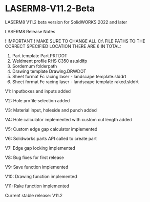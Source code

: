 # LASERM8-V11.2-Beta
LASERM8 V11.2 beta version for SolidWORKS 2022 and later

LASERM8 Release Notes

! IMPORTANT !
MAKE SURE TO CHANGE ALL C:\ FILE PATHS TO THE CORRECT SPECIFIED LOCATION
THERE ARE 6 IN TOTAL:
1) Part template Part.PRTDOT
2) Weldment profile RHS C350 as.sldlfp
3) Sordernum folderpath
4) Drawing template Drawing.DRWDOT
5) Sheet format Fc racing laser - landscape template.slddrt
6) Sheet format Fc racing laser - landscape template raked.slddrt

V1: Inputboxes and inputs added

V2: Hole profile selection added

V3: Material input, holeside and punch added

V4: Hole calculator implemented with custom cut length added

V5: Custom edge gap calculator implemented

V6: Solidworks parts API called to create part

V7: Edge gap locking implemented

V8: Bug fixes for first release

V9: Save function implemented

V10: Drawing function implemented

V11: Rake function implemented



Current stable release: V11.2
